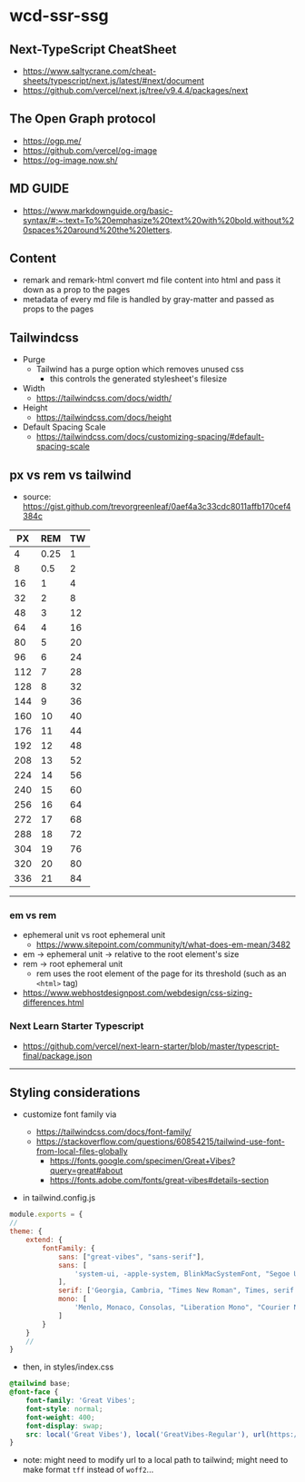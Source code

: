 # wcd-ssr-ssg

## Next-TypeScript CheatSheet
- https://www.saltycrane.com/cheat-sheets/typescript/next.js/latest/#next/document
- https://github.com/vercel/next.js/tree/v9.4.4/packages/next
## The Open Graph protocol
- https://ogp.me/
- https://github.com/vercel/og-image
- https://og-image.now.sh/

## MD GUIDE
- https://www.markdownguide.org/basic-syntax/#:~:text=To%20emphasize%20text%20with%20bold,without%20spaces%20around%20the%20letters.

## Content
- remark and remark-html convert md file content into html and pass it down as a prop to the pages
- metadata of every md file is handled by gray-matter and passed as props to the pages

## Tailwindcss
- Purge
    - Tailwind has a purge option which removes unused css
        - this controls the generated stylesheet's filesize 
- Width
    - https://tailwindcss.com/docs/width/
- Height
    - https://tailwindcss.com/docs/height
- Default Spacing Scale
    - https://tailwindcss.com/docs/customizing-spacing/#default-spacing-scale

## px vs rem vs tailwind
- source: https://gist.github.com/trevorgreenleaf/0aef4a3c33cdc8011affb170cef4384c

PX|REM|TW
|---|---|---|
4|0.25|1
8|0.5|2
16|1|4
32|2|8
48|3|12
64|4|16
80|5|20
96|6|24
112|7|28
128|8|32
144|9|36
160|10|40
176|11|44
192|12|48
208|13|52
224|14|56
240|15|60
256|16|64
272|17|68
288|18|72
304|19|76
320|20|80
336|21|84


---

### em vs rem
- ephemeral unit vs root ephemeral unit
    - https://www.sitepoint.com/community/t/what-does-em-mean/3482
- em &rarr; ephemeral unit &rarr; relative to the root element's size
- rem &rarr; root ephemeral unit
    - rem uses the root element of the page for its threshold (such as an `<html>` tag)
- https://www.webhostdesignpost.com/webdesign/css-sizing-differences.html


### Next Learn Starter Typescript
- https://github.com/vercel/next-learn-starter/blob/master/typescript-final/package.json


---
## Styling considerations 

- customize font family via 
    - https://tailwindcss.com/docs/font-family/
    - https://stackoverflow.com/questions/60854215/tailwind-use-font-from-local-files-globally
        - https://fonts.google.com/specimen/Great+Vibes?query=great#about
        - https://fonts.adobe.com/fonts/great-vibes#details-section

- in tailwind.config.js
```js
module.exports = {
//
theme: {
    extend: {
        fontFamily: {
            sans: ["great-vibes", "sans-serif"],
            sans: [
                'system-ui, -apple-system, BlinkMacSystemFont, "Segoe UI", Roboto, "Helvetica Neue", Arial, "Noto Sans", sans-serif, "Apple Color Emoji", "Segoe UI Emoji", "Segoe UI Symbol", "Noto Color Emoji'
            ],
            serif: ['Georgia, Cambria, "Times New Roman", Times, serif'],
            mono: [
                'Menlo, Monaco, Consolas, "Liberation Mono", "Courier New", monospace'
            ]
        }
    }
    //
}

```
- then, in styles/index.css
```css
@tailwind base;
@font-face {
    font-family: 'Great Vibes';
    font-style: normal;
    font-weight: 400;
    font-display: swap;
    src: local('Great Vibes'), local('GreatVibes-Regular'), url(https://fonts.gstatic.com/s/greatvibes/v7/RWmMoKWR9v4ksMfaWd_JN9XLiaQ6DQ.woff2) format('woff2');
}
```
- note: might need to modify url to a local path to tailwind; might need to make format `tff` instead of `woff2`...
